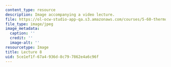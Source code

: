 ```yaml
---
content_type: resource
description: Image accompanying a video lecture.
file: https://ol-ocw-studio-app-qa.s3.amazonaws.com/courses/5-60-thermodynamics-kinetics-spring-2008/5ce1ef1f67a4936d8c797862e4a6c96f_lec08_th.jpg
file_type: image/jpeg
image_metadata:
  caption: ''
  credit: ''
  image-alt: ''
resourcetype: Image
title: Lecture 8
uid: 5ce1ef1f-67a4-936d-8c79-7862e4a6c96f
---
```


